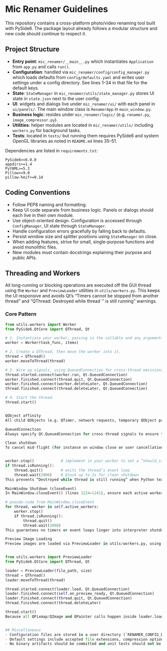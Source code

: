 # Mic Renamer Guidelines

This repository contains a cross-platform photo/video renaming tool built with PySide6. The package layout already follows a modular structure and new code should continue to respect it.

## Project Structure
- **Entry point**: `mic_renamer/__main__.py` which instantiates `Application` from `app.py` and calls `run()`.
- **Configuration**: handled via `mic_renamer/config/config_manager.py` which loads defaults from `config/defaults.yaml` and writes user settings under a config directory. See lines 1–34 in that file for the default keys.
- **State**: `StateManager` in `mic_renamer/utils/state_manager.py` stores UI state in `state.json` next to the user config.
- **UI**: widgets and dialogs live under `mic_renamer/ui/` with each panel in `ui/panels/`. The main window class is `RenamerApp` in `main_window.py`.
- **Business logic**: resides under `mic_renamer/logic/` (e.g. `renamer.py`, `image_compressor.py`).
- **Utilities**: helper modules are located in `mic_renamer/utils/` including `workers.py` for background tasks.
- **Tests**: located in `tests/` but running them requires PySide6 and system OpenGL libraries as noted in `README.md` lines 35–51.

Dependencies are listed in `requirements.txt`:
```
PySide6>=6.0.0
appdirs>=1.4
PyYAML>=5.3
Pillow>=9.0
pillow-heif>=0.14
```

## Coding Conventions
- Follow PEP8 naming and formatting.
- Keep UI code separate from business logic. Panels or dialogs should each live in their own module.
- Use object-oriented design. Configuration is accessed through `ConfigManager`, UI state through `StateManager`.
- Handle configuration errors gracefully by falling back to defaults.
- Persist window size and splitter positions using `StateManager` on close.
- When adding features, strive for small, single-purpose functions and avoid monolithic files.
- New modules must contain docstrings explaining their purpose and public APIs.

## Threading and Workers

All long-running or blocking operations are executed off the GUI thread using the `Worker` and `PreviewLoader` utilities in `utils/workers.py`. This keeps the UI responsive and avoids Qt’s “Timers cannot be stopped from another thread” and “QThread: Destroyed while thread '' is still running” warnings.

### Core Pattern

```python
from utils.workers import Worker
from PySide6.QtCore import QThread, Qt

# 1. Instantiate your worker, passing in the callable and any arguments.
worker = Worker(task_func, items)

# 2. Create a QThread, then move the worker into it.
thread = QThread()
worker.moveToThread(thread)

# 3. Wire up signals, using QueuedConnection for cross-thread emissions.
thread.started.connect(worker.run, Qt.QueuedConnection)
worker.finished.connect(thread.quit, Qt.QueuedConnection)
worker.finished.connect(worker.deleteLater, Qt.QueuedConnection)
thread.finished.connect(thread.deleteLater, Qt.QueuedConnection)

# 4. Start the thread.
thread.start()


QObject affinity
All child QObjects (e.g. QTimer, network requests, temporary QObject parents) must be created inside worker.run() (i.e. after moveToThread()) so they belong to the correct thread. Creating or stopping a QTimer from the main thread will trigger QObject::killTimer errors.

QueuedConnection
Always specify Qt.QueuedConnection for cross-thread signals to ensure the slot runs in the target’s thread.

Clean shutdown
To cancel mid-flight (for instance on window close or user cancellation):


worker.stop()            # implement in your worker to set a “should_stop” flag
if thread.isRunning():
    thread.quit()        # exits the thread’s event loop
    thread.wait(2000)    # block up to 2s for clean shutdown
This prevents “Destroyed while thread is still running” when Python tears down the QThread object.

MainWindow Shutdown (closeEvent)
In MainWindow.closeEvent() (lines 1224–1241), ensure each active worker thread is stopped and waited on:

# pseudo-code from MainWindow.closeEvent
for thread, worker in self.active_workers:
    worker.stop()
    if thread.isRunning():
        thread.quit()
        thread.wait(2000)
This guarantees no timers or event loops linger into interpreter shutdown.

Preview Image Loading
Preview images are loaded via PreviewLoader in utils/workers.py, using the same threading pattern:


from utils.workers import PreviewLoader
from PySide6.QtCore import QThread, Qt

loader = PreviewLoader(file_path, size)
thread = QThread()
loader.moveToThread(thread)

thread.started.connect(loader.load, Qt.QueuedConnection)
loader.finished.connect(self.on_preview_ready, Qt.QueuedConnection)
loader.finished.connect(thread.quit, Qt.QueuedConnection)
thread.finished.connect(thread.deleteLater)

thread.start()
Because all QPixmap/QImage and QPainter calls happen inside loader.load(), they run in the correct thread and avoid cross-thread issues.


## Miscellaneous
- Configuration files are stored in a user directory (`RENAMER_CONFIG_DIR` overrides the location). See README lines 19–24 for details.
- Default settings include accepted file extensions, compression options and toolbar style.
- No binary artifacts should be committed and unit tests should not be generated automatically.
